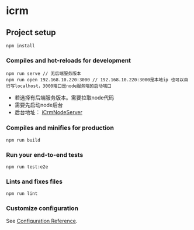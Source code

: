<!--
 * @Author: jing.chen
 * @Date: 2020-08-28 15:31:09
 * @LastEditors: jing.chen
 * @LastEditTime: 2020-09-08 15:52:41
 * @Description: 
-->
# icrm

## Project setup
```
npm install
```

### Compiles and hot-reloads for development
```
npm run serve // 无后端服务版本
npm run open 192.168.10.220:3000 // 192.168.10.220:3000是本地ip 也可以自行写localhost，3000端口是node服务端的启动端口
```
+ 若选择有后端服务版本。需要拉取node代码
+ 需要先启动node后台
+ 后台地址：  [iCrmNodeServer](https://github.com/chenjing0823/iCrmNode)
### Compiles and minifies for production
```
npm run build
```

### Run your end-to-end tests
```
npm run test:e2e
```

### Lints and fixes files
```
npm run lint
```

### Customize configuration
See [Configuration Reference](https://cli.vuejs.org/config/).
